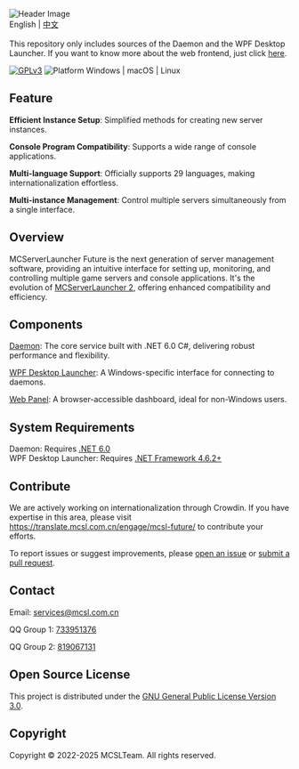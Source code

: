 ![Header Image](https://socialify.git.ci/MCSLTeam/MCServerLauncher-Future/image?description=1&descriptionEditable=Future%20version%20of%20MCSL.%20Redefined%2C%20Versatile%2C%20Easy%20to%20use.&font=Jost&forks=1&language=1&logo=https%3A%2F%2Fimages.mcsl.com.cn%2Fnew%2FMCServerLauncherFuture.png&name=1&pattern=Circuit%20Board&stargazers=1&theme=Auto)  
English | [中文](https://github.com/MCSLTeam/MCServerLauncher-Future/blob/master/README_ZH.md)  
</br>
This repository only includes sources of the Daemon and the WPF Desktop Launcher. If you want to know more about the web
frontend, just click [here](https://github.com/MCSLTeam/MCServerLauncher-Future-Web).

[![GPLv3](https://img.shields.io/badge/License-GPLv3-blue?color=#4ec820)](LICENSE)
![Platform Windows | macOS | Linux](https://img.shields.io/badge/Platform-Windows%20|%20Linux%20|%20macOS-blue?color=#4ec820)

## Feature

**Efficient Instance Setup**: Simplified methods for creating new server instances.  

**Console Program Compatibility**: Supports a wide range of console applications.  

**Multi-language Support**: Officially supports 29 languages, making internationalization effortless.  

**Multi-instance Management**: Control multiple servers simultaneously from a single interface.

## Overview

MCServerLauncher Future is the next generation of server management software, providing an intuitive interface for
setting up, monitoring, and controlling multiple game servers and console applications. It's the evolution
of [MCServerLauncher 2](https://github.com/MCSLTeam/MCSL2), offering enhanced compatibility and efficiency.

## Components

[Daemon](https://github.com/MCSLTeam/MCServerLauncher-Future/tree/master/MCServerLauncher.Daemon): The core service
built with .NET 6.0 C#, delivering robust performance and flexibility.

[WPF Desktop Launcher](https://github.com/MCSLTeam/MCServerLauncher-Future/tree/master/MCServerLauncher.WPF): A
Windows-specific interface for connecting to daemons.

[Web Panel](https://github.com/MCSLTeam/MCServerLauncher-Future-Web): A browser-accessible dashboard, ideal for
non-Windows users.

## System Requirements

Daemon: Requires [.NET 6.0](https://dotnet.microsoft.com/en-us/download/dotnet/6.0)  
WPF Desktop Launcher: Requires [.NET Framework 4.6.2+](http://go.microsoft.com/fwlink/?linkid=780600)

## Contribute

We are actively working on internationalization through Crowdin. If you have expertise in this area, please visit <https://translate.mcsl.com.cn/engage/mcsl-future/> to contribute your efforts.  

To report issues or suggest improvements,
please [open an issue](https://github.com/MCSLTeam/MCServerLauncher-Future/issues/new/choose)
or [submit a pull request](https://github.com/MCSLTeam/MCServerLauncher-Future/compare).

## Contact

Email: [services@mcsl.com.cn](mailto:services@mcsl.com.cn)

QQ Group 1: [733951376](https://qm.qq.com/q/WtVCQWSBEe)

QQ Group 2: [819067131](https://qm.qq.com/q/EXBE6a5CF4)

## Open Source License

This project is distributed under
the [GNU General Public License Version 3.0](https://github.com/MCSLTeam/MCServerLauncher-Future/blob/master/LICENSE).

## Copyright

Copyright © 2022-2025 MCSLTeam. All rights reserved.
